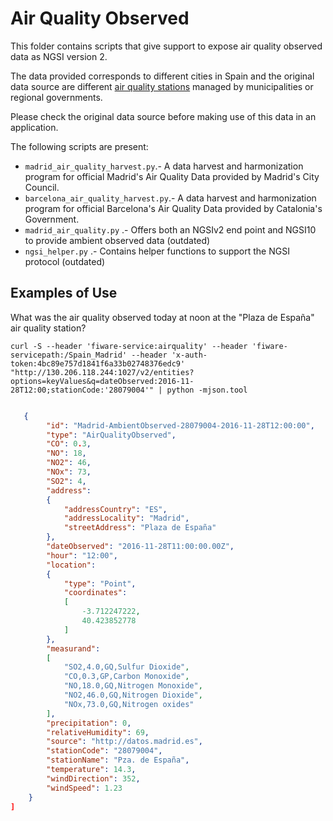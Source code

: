 # Air Quality Observed

This folder contains scripts that give support to expose air quality observed data as NGSI version 2.

The data provided corresponds to different cities in Spain and the original data source are different  [air quality stations](../PointOfInterest/AirQualityStation) managed by municipalities or regional governments.

Please check the original data source before making use of this data in an application. 

The following scripts are present:

* `madrid_air_quality_harvest.py`.- A data harvest and harmonization program for official Madrid's Air Quality Data provided
by Madrid's City Council.
* `barcelona_air_quality_harvest.py`.- A data harvest and harmonization program for official Barcelona's Air Quality Data 
provided by Catalonia's Government.
* `madrid_air_quality.py` .- Offers both an NGSIv2 end point and NGSI10 to provide ambient observed data (outdated)
* `ngsi_helper.py` .- Contains helper functions to support the NGSI protocol (outdated)

## Examples of Use

What was the air quality observed today at noon at the "Plaza de España" air quality station?

```
curl -S --header 'fiware-service:airquality' --header 'fiware-servicepath:/Spain_Madrid' --header 'x-auth-token:4bc89e757d1841f6a33b02748376edc9' "http://130.206.118.244:1027/v2/entities?options=keyValues&q=dateObserved:2016-11-28T12:00;stationCode:'28079004'" | python -mjson.tool
```

```json

   {
        "id": "Madrid-AmbientObserved-28079004-2016-11-28T12:00:00",
        "type": "AirQualityObserved",
        "CO": 0.3,
        "NO": 18,
        "NO2": 46,
        "NOx": 73,
        "SO2": 4,
        "address":
        {
            "addressCountry": "ES",
            "addressLocality": "Madrid",
            "streetAddress": "Plaza de España"
        },
        "dateObserved": "2016-11-28T11:00:00.00Z",
        "hour": "12:00",
        "location":
        {
            "type": "Point",
            "coordinates":
            [
                -3.712247222,
                40.423852778
            ]
        },
        "measurand":
        [
            "SO2,4.0,GQ,Sulfur Dioxide",
            "CO,0.3,GP,Carbon Monoxide",
            "NO,18.0,GQ,Nitrogen Monoxide",
            "NO2,46.0,GQ,Nitrogen Dioxide",
            "NOx,73.0,GQ,Nitrogen oxides"
        ],
        "precipitation": 0,
        "relativeHumidity": 69,
        "source": "http://datos.madrid.es",
        "stationCode": "28079004",
        "stationName": "Pza. de España",
        "temperature": 14.3,
        "windDirection": 352,
        "windSpeed": 1.23
    }
]
```

